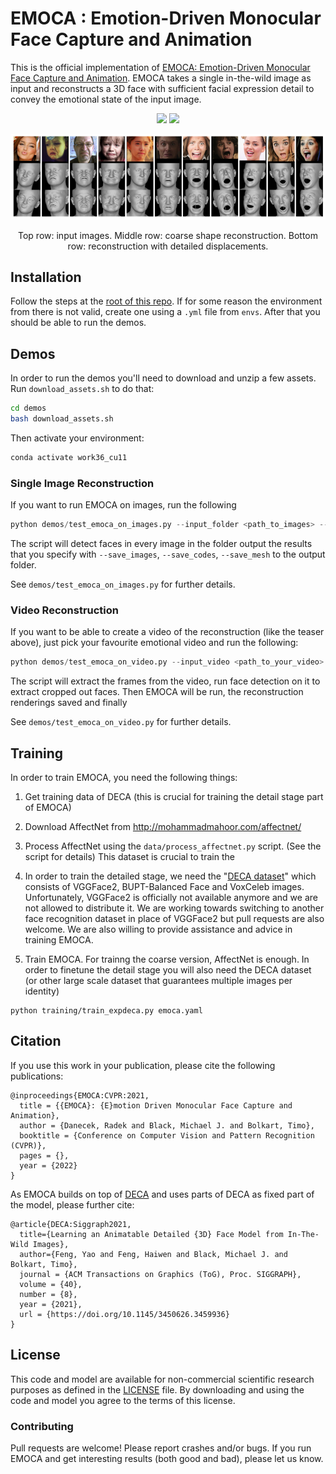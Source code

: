 # EMOCA : Emotion-Driven Monocular Face Capture and Animation 

This is the official implementation of [EMOCA: Emotion-Driven Monocular Face Capture and Animation](https://emoca.is.tue.mpg.de/). EMOCA takes a single in-the-wild image as input and reconstructs a 3D face with sufficient facial expression detail to convey the emotional state of the
input image. 

<p align="center"> 
<img src="EMOCA_gif_sparse_det.gif">
<img src="EMOCA_gif_sparse_rec.gif">
</p>

<p align="center"> 
<img src="emoca.png">
</p>
<p align="center">Top row: input images. Middle row: coarse shape reconstruction. Bottom row: reconstruction with detailed displacements.<p align="center">


## Installation 

Follow the steps at the [root of this repo](../..). If for some reason the environment from there is not valid, create one using a `.yml` file from `envs`. After that you should be able to run the demos. 


## Demos 
In order to run the demos you'll need to download and unzip a few assets. Run `download_assets.sh` to do that: 
```bash 
cd demos 
bash download_assets.sh
```
<!-- Alternatively, manually download and unzip the following assets into the `asset` folder at the root of the repo: 
- [pretrained EMOCA model](https://owncloud.tuebingen.mpg.de/index.php/s/NaGoq8Jt4BXcTDN)  
- [DECA related assets](https://owncloud.tuebingen.mpg.de/index.php/s/Wf5CbTweKE9ap46)  
- [FLAME related assets](https://owncloud.tuebingen.mpg.de/index.php/s/yZiYCGZjNw37jYw) -->
Then activate your environment: 
```bash
conda activate work36_cu11
```


### Single Image Reconstruction 
If you want to run EMOCA on images, run the following
```python 
python demos/test_emoca_on_images.py --input_folder <path_to_images> --output_folder <set_your_output_path> --model_name EMOCA 
```
The script will detect faces in every image in the folder output the results that you specify with `--save_images`, `--save_codes`, `--save_mesh` to the output folder. 

See `demos/test_emoca_on_images.py` for further details.

### Video Reconstruction 
If you want to be able to create a video of the reconstruction (like the teaser above), just pick your favourite emotional video and run the following:
```python 
python demos/test_emoca_on_video.py --input_video <path_to_your_video> --output_folder <set_your_output_path> --model_name EMOCA 
```
The script will extract the frames from the video, run face detection on it to extract cropped out faces. Then EMOCA will be run, the reconstruction renderings saved and finally 

See `demos/test_emoca_on_video.py` for further details.

## Training 

In order to train EMOCA, you need the following things: 

1) Get training data of DECA (this is crucial for training the detail stage part of EMOCA) 

2) Download AffectNet from http://mohammadmahoor.com/affectnet/ 

3) Process AffectNet using the `data/process_affectnet.py` script. (See the script for details) This dataset is crucial to train the 

5) In order to train the detailed stage, we need the "[DECA dataset](https://github.com/YadiraF/DECA)" which consists of VGGFace2, BUPT-Balanced Face and VoxCeleb images. Unfortunately, VGGFace2 is officially not available anymore and we are not allowed to distribute it. 
We are working towards switching to another face recognition dataset in place of VGGFace2 but pull requests are also welcome. We are also willing to provide assistance and advice in training EMOCA.

4) Train EMOCA. For trainng the coarse version, AffectNet is enough. In order to finetune the  detail stage you will also need the DECA dataset (or other large scale dataset that guarantees multiple images per identity)
```
python training/train_expdeca.py emoca.yaml
```

## Citation 

If you use this work in your publication, please cite the following publications:
```
@inproceedings{EMOCA:CVPR:2021,
  title = {{EMOCA}: {E}motion Driven Monocular Face Capture and Animation},
  author = {Danecek, Radek and Black, Michael J. and Bolkart, Timo},
  booktitle = {Conference on Computer Vision and Pattern Recognition (CVPR)},
  pages = {},
  year = {2022}
}
```

As EMOCA builds on top of [DECA](https://github.com/YadiraF/DECA) and uses parts of DECA as fixed part of the model, please further cite:
```
@article{DECA:Siggraph2021,
  title={Learning an Animatable Detailed {3D} Face Model from In-The-Wild Images},
  author={Feng, Yao and Feng, Haiwen and Black, Michael J. and Bolkart, Timo},
  journal = {ACM Transactions on Graphics (ToG), Proc. SIGGRAPH},
  volume = {40}, 
  number = {8}, 
  year = {2021}, 
  url = {https://doi.org/10.1145/3450626.3459936} 
}
```
 
 
## License
This code and model are available for non-commercial scientific research purposes as defined in the [LICENSE](https://emoca.is.tue.mpg.de/license.html) file. By downloading and using the code and model you agree to the terms of this license.


### Contributing 
Pull requests are welcome! Please report crashes and/or bugs.
If you run EMOCA and get interesting results (both good and bad), please let us know. 
